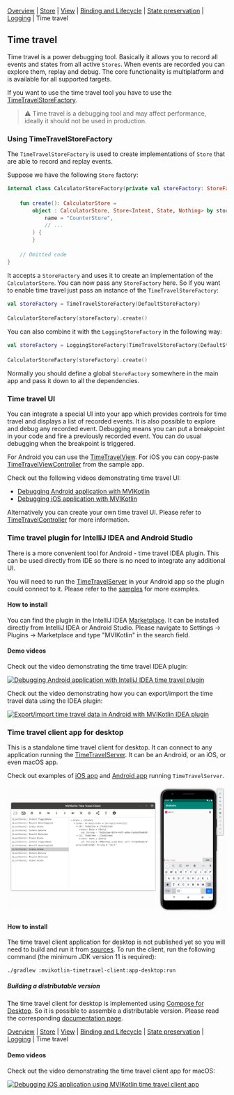 [Overview](index.md) | [Store](store.md) | [View](view.md) | [Binding and Lifecycle](binding_and_lifecycle.md) | [State preservation](state_preservation.md) | [Logging](logging.md) | Time travel

## Time travel

Time travel is a power debugging tool. Basically it allows you to record all events and states from all active `Stores`. When events are recorded you can explore them, replay and debug. The core functionality is multiplatform and is available for all supported targets.

If you want to use the time travel tool you have to use the [TimeTravelStoreFactory](https://github.com/arkivanov/MVIKotlin/blob/master/mvikotlin-timetravel/src/commonMain/kotlin/com/arkivanov/mvikotlin/timetravel/store/TimeTravelStoreFactory.kt).

> ⚠️ Time travel is a debugging tool and may affect performance, ideally it should not be used in production.

### Using TimeTravelStoreFactory

The `TimeTravelStoreFactory` is used to create implementations of `Store` that are able to record and replay events.

Suppose we have the following `Store` factory:

```kotlin
internal class CalculatorStoreFactory(private val storeFactory: StoreFactory) {

    fun create(): CalculatorStore =
        object : CalculatorStore, Store<Intent, State, Nothing> by storeFactory.create(
            name = "CounterStore",
            // ...
        ) {
        }

    // Omitted code
}
```

It accepts a `StoreFactory` and uses it to create an implementation of the `CalculatorStore`. You can now pass any `StoreFactory` here. So if you want to enable time travel just pass an instance of the `TimeTravelStoreFactory`:

```kotlin
val storeFactory = TimeTravelStoreFactory(DefaultStoreFactory)

CalculatorStoreFactory(storeFactory).create()
```

You can also combine it with the `LoggingStoreFactory` in the following way:

```kotlin
val storeFactory = LoggingStoreFactory(TimeTravelStoreFactory(DefaultStoreFactory))

CalculatorStoreFactory(storeFactory).create()
```

Normally you should define a global `StoreFactory` somewhere in the main app and pass it down to all the dependencies.

### Time travel UI

You can integrate a special UI into your app which provides controls for time travel and displays a list of recorded events. It is also possible to explore and debug any recorded event. Debugging means you can put a breakpoint in your code and fire a previously recorded event. You can do usual debugging when the breakpoint is triggered.

For Android you can use the [TimeTravelView](https://github.com/arkivanov/MVIKotlin/blob/master/mvikotlin-timetravel/src/androidMain/kotlin/com/arkivanov/mvikotlin/timetravel/widget/TimeTravelView.kt).
For iOS you can copy-paste [TimeTravelViewController](https://github.com/arkivanov/MVIKotlin/blob/master/sample/todo-app-ios/todo-app-ios/TimeTravelViewController.swift) from the sample app.

Check out the following videos demonstrating time travel UI: 
- [Debugging Android application with MVIKotlin](https://youtu.be/_bbxR503-u0)
- [Debugging iOS application with MVIKotlin](https://youtu.be/MJCYQzeL-w8)

Alternatively you can create your own time travel UI. Please refer to [TimeTravelController](https://github.com/arkivanov/MVIKotlin/blob/master/mvikotlin-timetravel/src/commonMain/kotlin/com/arkivanov/mvikotlin/timetravel/controller/TimeTravelController.kt) for more information.

### Time travel plugin for IntelliJ IDEA and Android Studio

There is a more convenient tool for Android - time travel IDEA plugin. This can be used directly from IDE so there is no need to integrate any additional UI.

You will need to run the [TimeTravelServer](https://github.com/arkivanov/MVIKotlin/blob/master/mvikotlin-timetravel/src/androidMain/kotlin/com/arkivanov/mvikotlin/timetravel/server/TimeTravelServer.kt) in your Android app so the plugin could connect to it. Please refer to the [samples](https://github.com/arkivanov/MVIKotlin/tree/master/sample/todo-app-android) for more examples.

#### How to install

You can find the plugin in the IntelliJ IDEA [Marketplace](https://plugins.jetbrains.com/plugin/14241-mvikotlin-time-travel). It can be installed directly from IntelliJ IDEA or Android Studio. Please navigate to Settings -> Plugins -> Marketplace and type "MVIKotlin" in the search field.

#### Demo videos

Check out the video demonstrating the time travel IDEA plugin:

[![Debugging Android application with IntelliJ IDEA time travel plugin](https://img.youtube.com/vi/Tr2ayOcVU34/0.jpg)](https://youtu.be/Tr2ayOcVU34)

Check out the video demonstrating how you can export/import the time travel data using the IDEA plugin:

[![Export/import time travel data in Android with MVIKotlin IDEA plugin](https://img.youtube.com/vi/SIxfSgBkHS0/0.jpg)](https://youtu.be/SIxfSgBkHS0)

### Time travel client app for desktop

This is a standalone time travel client for desktop. It can connect to any application running the [TimeTravelServer](https://github.com/arkivanov/MVIKotlin/blob/master/mvikotlin-timetravel/src/darwinCommonMain/kotlin/com/arkivanov/mvikotlin/timetravel/server/TimeTravelServer.kt). It can be an Android, or an iOS, or even macOS app.

Check out examples of [iOS app](https://github.com/arkivanov/MVIKotlin/tree/master/sample/todo-app-ios) and [Android app](https://github.com/arkivanov/MVIKotlin/tree/master/sample/todo-app-android) running `TimeTravelServer`.

<img src="media/time-travel-client-app.png" width="512">

#### How to install

The time travel client application for desktop is not published yet so you will need to build and run it from [sources](/home/aivanov/dev/workspace/MVIKotlin/mvikotlin-timetravel-client/app-desktop). To run the client, run the following command (the minimum JDK version 11 is required):

```
./gradlew :mvikotlin-timetravel-client:app-desktop:run
```

##### Building a distributable version

The time travel client for desktop is implemented using [Compose for Desktop](https://github.com/JetBrains/compose-jb). So it is possible to assemble a distributable version. Please read the corresponding [documentation page](https://github.com/JetBrains/compose-jb/tree/master/tutorials/Native_distributions_and_local_execution).

[Overview](index.md) | [Store](store.md) | [View](view.md) | [Binding and Lifecycle](binding_and_lifecycle.md) | [State preservation](state_preservation.md) | [Logging](logging.md) | Time travel

#### Demo videos

Check out the video demonstrating the time travel client app for macOS:

[![Debugging iOS application using MVIKotlin time travel client app](https://img.youtube.com/vi/rj6GwA2ZQkk/0.jpg)](https://youtu.be/rj6GwA2ZQkk)

